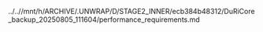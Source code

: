 ../..//mnt/h/ARCHIVE/.UNWRAP/D/STAGE2_INNER/ecb384b48312/DuRiCore_backup_20250805_111604/performance_requirements.md